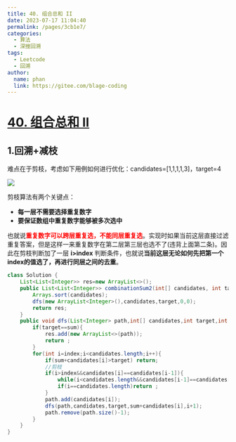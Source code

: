 ```yaml
---
title: 40. 组合总和 II
date: 2023-07-17 11:04:40
permalink: /pages/3cb1e7/
categories:
  - 算法
  - 深搜回溯
tags:
  - Leetcode
  - 回溯
author: 
  name: phan
  link: https://gitee.com/blage-coding
---
```

# [40. 组合总和 II](https://leetcode.cn/problems/combination-sum-ii/)

## 1.回溯+减枝

难点在于剪枝，考虑如下用例如何进行优化：candidates=[1,1,1,1,3]，target=4

![](https://cdn.staticaly.com/gh/blage-coding/picx-images-hosting@master/20230717/image.6z3legb7k2o.png)

剪枝算法有两个关键点：

- **每一层不需要选择重复数字**
- **要保证数组中重复数字能够被多次选中**

也就说<font color="red">**重复数字可以跨层重复选，不能同层重复选**</font>。实现时如果当前这层直接过滤重复答案，但是这样一来重复数字在第二层第三层也选不了(违背上面第二条)。因此在剪枝判断加了一层 **i>index** 判断条件，也就说**当前这层无论如何先把第一个index的值选了，再进行同层之间的去重**。

```java
class Solution {
    List<List<Integer>> res=new ArrayList<>();
    public List<List<Integer>> combinationSum2(int[] candidates, int target) {
        Arrays.sort(candidates);
        dfs(new ArrayList<Integer>(),candidates,target,0,0);
        return res;
    }
    public void dfs(List<Integer> path,int[] candidates,int target,int sum,int index){
        if(target==sum){
            res.add(new ArrayList<>(path));
            return ;
        }
        for(int i=index;i<candidates.length;i++){
            if(sum+candidates[i]>target) return;
			//剪枝
            if(i>index&&candidates[i]==candidates[i-1]){
                while(i<candidates.length&&candidates[i-1]==candidates[i])i++;
                if(i==candidates.length)return ;
            }
            path.add(candidates[i]);
            dfs(path,candidates,target,sum+candidates[i],i+1);
            path.remove(path.size()-1);
        }
    }
}
```